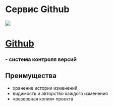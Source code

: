 # Сервис Github
![](https://pngtransparent.com/images/github-png-1280x1156_114ac1c1.png)

# [Github](https://github.com/)
### - система контроля версий 

## Преимущества
* хранение истории изменений
* видимость и авторство каждого изменения
* «резервная копия» проекта
